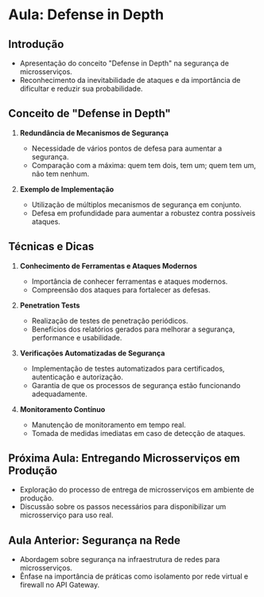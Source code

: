 # Aula: Defense in Depth

## Introdução
- Apresentação do conceito "Defense in Depth" na segurança de microsserviços.
- Reconhecimento da inevitabilidade de ataques e da importância de dificultar e reduzir sua probabilidade.

## Conceito de "Defense in Depth"
1. **Redundância de Mecanismos de Segurança**
   - Necessidade de vários pontos de defesa para aumentar a segurança.
   - Comparação com a máxima: quem tem dois, tem um; quem tem um, não tem nenhum.

2. **Exemplo de Implementação**
   - Utilização de múltiplos mecanismos de segurança em conjunto.
   - Defesa em profundidade para aumentar a robustez contra possíveis ataques.

## Técnicas e Dicas
1. **Conhecimento de Ferramentas e Ataques Modernos**
   - Importância de conhecer ferramentas e ataques modernos.
   - Compreensão dos ataques para fortalecer as defesas.

2. **Penetration Tests**
   - Realização de testes de penetração periódicos.
   - Benefícios dos relatórios gerados para melhorar a segurança, performance e usabilidade.

3. **Verificações Automatizadas de Segurança**
   - Implementação de testes automatizados para certificados, autenticação e autorização.
   - Garantia de que os processos de segurança estão funcionando adequadamente.

4. **Monitoramento Contínuo**
   - Manutenção de monitoramento em tempo real.
   - Tomada de medidas imediatas em caso de detecção de ataques.

## Próxima Aula: Entregando Microsserviços em Produção
- Exploração do processo de entrega de microsserviços em ambiente de produção.
- Discussão sobre os passos necessários para disponibilizar um microsserviço para uso real.

## Aula Anterior: Segurança na Rede
- Abordagem sobre segurança na infraestrutura de redes para microsserviços.
- Ênfase na importância de práticas como isolamento por rede virtual e firewall no API Gateway.
